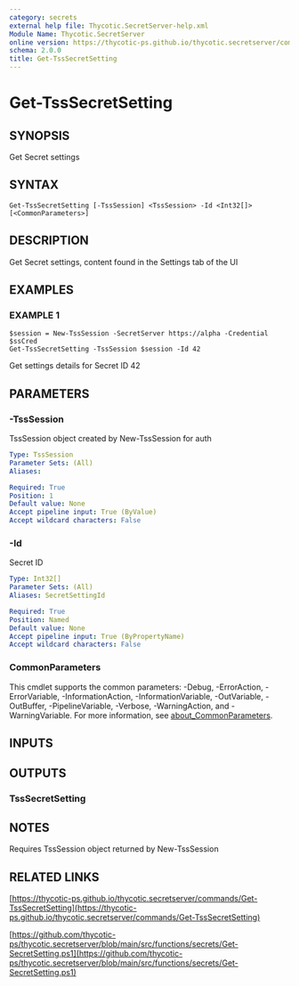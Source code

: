 ```yaml
---
category: secrets
external help file: Thycotic.SecretServer-help.xml
Module Name: Thycotic.SecretServer
online version: https://thycotic-ps.github.io/thycotic.secretserver/commands/Get-TssSecretSetting
schema: 2.0.0
title: Get-TssSecretSetting
---
```


# Get-TssSecretSetting

## SYNOPSIS
Get Secret settings

## SYNTAX

```
Get-TssSecretSetting [-TssSession] <TssSession> -Id <Int32[]> [<CommonParameters>]
```

## DESCRIPTION
Get Secret settings, content found in the Settings tab of the UI

## EXAMPLES

### EXAMPLE 1
```
$session = New-TssSession -SecretServer https://alpha -Credential $ssCred
Get-TssSecretSetting -TssSession $session -Id 42
```

Get settings details for Secret ID 42

## PARAMETERS

### -TssSession
TssSession object created by New-TssSession for auth

```yaml
Type: TssSession
Parameter Sets: (All)
Aliases:

Required: True
Position: 1
Default value: None
Accept pipeline input: True (ByValue)
Accept wildcard characters: False
```

### -Id
Secret ID

```yaml
Type: Int32[]
Parameter Sets: (All)
Aliases: SecretSettingId

Required: True
Position: Named
Default value: None
Accept pipeline input: True (ByPropertyName)
Accept wildcard characters: False
```

### CommonParameters
This cmdlet supports the common parameters: -Debug, -ErrorAction, -ErrorVariable, -InformationAction, -InformationVariable, -OutVariable, -OutBuffer, -PipelineVariable, -Verbose, -WarningAction, and -WarningVariable. For more information, see [about_CommonParameters](http://go.microsoft.com/fwlink/?LinkID=113216).

## INPUTS

## OUTPUTS

### TssSecretSetting
## NOTES
Requires TssSession object returned by New-TssSession

## RELATED LINKS

[https://thycotic-ps.github.io/thycotic.secretserver/commands/Get-TssSecretSetting](https://thycotic-ps.github.io/thycotic.secretserver/commands/Get-TssSecretSetting)

[https://github.com/thycotic-ps/thycotic.secretserver/blob/main/src/functions/secrets/Get-SecretSetting.ps1](https://github.com/thycotic-ps/thycotic.secretserver/blob/main/src/functions/secrets/Get-SecretSetting.ps1)

